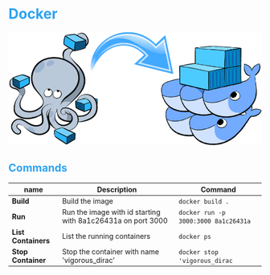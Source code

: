 # <font color="#2EA3F2">Docker</font>

![Docker, the Docker mascot](assets/images/docker.png)

## <font color="#2EA3F2">Commands</font>

| name                | Description                                                  | Command                               |
| ---                 | -----------                                                  |----                                   |
| **Build**           | Build the image                                              | `docker build .`                      |
| **Run**             | Run the image with id starting with 8a1c26431a on port 3000  | `docker run -p 3000:3000 8a1c26431a`  |
| **List Containers** | List the running containers                                  | `docker ps`                           |
| **Stop Container**  | Stop the container with name 'vigorous_dirac'                | `docker stop 'vigorous_dirac`         |

